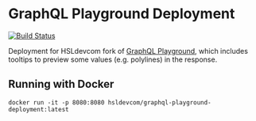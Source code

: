 # GraphQL Playground Deployment

[![Build Status](https://travis-ci.org/HSLdevcom/graphql-playground-deployment.svg?branch=master)](https://travis-ci.org/HSLdevcom/graphql-playground-deployment)

Deployment for HSLdevcom fork of [GraphQL Playground](https://github.com/HSLdevcom/graphql-playground), which includes tooltips to preview some values (e.g. polylines) in the response.


## Running with Docker

`docker run -it -p 8080:8080 hsldevcom/graphql-playground-deployment:latest`
